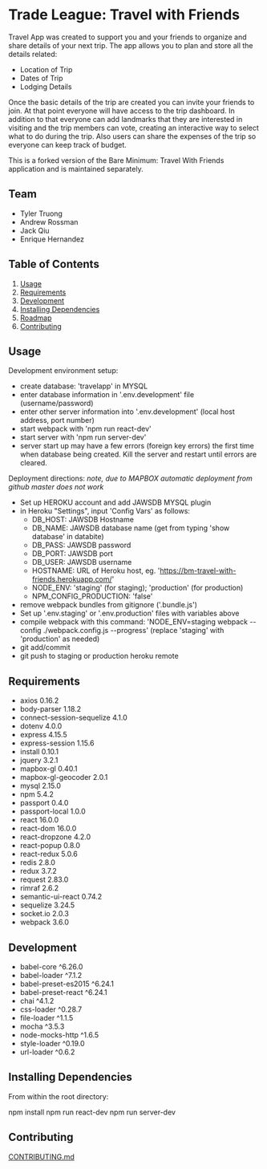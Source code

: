 

# Trade League: Travel with Friends

Travel App was created to support you and your friends to organize and share details of your next trip. The app allows you to plan and store all the details related:
 - Location of Trip
 - Dates of Trip
 - Lodging Details

Once the basic details of the trip are created you can invite your friends to join. At that point everyone will have access to the trip dashboard. In addition to that everyone can add landmarks that they are interested in visiting and the trip members can vote, creating an interactive way to select what to do during the trip. Also users can share the expenses of the trip so everyone can keep track of budget. 

This is a forked version of the Bare Minimum: Travel With Friends application and is maintained separately.

## Team

  - Tyler Truong
  - Andrew Rossman
  - Jack Qiu
  - Enrique Hernandez

## Table of Contents

1. [Usage](#Usage)
2. [Requirements](#requirements)
3. [Development](#development)
4. [Installing Dependencies](#installing-dependencies)
5. [Roadmap](#roadmap)
6. [Contributing](#contributing)

## Usage

Development environment setup:
 - create database: 'travelapp' in MYSQL
 - enter database information in '.env.development' file (username/password)
 - enter other server information into '.env.development' (local host address, port number)
 - start webpack with 'npm run react-dev'
 - start server with 'npm run server-dev'
 - server start up may have a few errors (foreign key errors) the first time when database being created. Kill the server and restart until errors are cleared.

Deployment directions:
*note, due to MAPBOX automatic deployment from github master does not work*

 - Set up HEROKU account and add JAWSDB MYSQL plugin
 - in Heroku "Settings", input 'Config Vars' as follows:
	- DB_HOST: JAWSDB Hostname
	- DB_NAME: JAWSDB database name (get from typing 'show database' in databite)
	- DB_PASS: JAWSDB password
	- DB_PORT: JAWSDB port
	- DB_USER: JAWSDB username
	- HOSTNAME: URL of Heroku host, eg. 'https://bm-travel-with-friends.herokuapp.com/'
	- NODE_ENV: 'staging' (for staging); 'production' (for production)
	- NPM_CONFIG_PRODUCTION: 'false'
 - remove webpack bundles from gitignore ('.bundle.js')
 - Set up '.env.staging' or '.env.production' files with variables above 
 - compile webpack with this command: 'NODE_ENV=staging webpack --config ./webpack.config.js --progress' (replace 'staging' with 'production' as needed)
 - git add/commit
 - git push to staging or production heroku remote

## Requirements

- axios  0.16.2
- body-parser  1.18.2
- connect-session-sequelize  4.1.0
- dotenv  4.0.0
- express  4.15.5
- express-session  1.15.6
- install  0.10.1
- jquery  3.2.1
- mapbox-gl  0.40.1
- mapbox-gl-geocoder  2.0.1
- mysql  2.15.0
- npm  5.4.2
- passport  0.4.0
- passport-local  1.0.0
- react  16.0.0
- react-dom  16.0.0
- react-dropzone  4.2.0
- react-popup  0.8.0
- react-redux  5.0.6
- redis  2.8.0
- redux  3.7.2
- request  2.83.0
- rimraf  2.6.2
- semantic-ui-react  0.74.2
- sequelize  3.24.5
- socket.io  2.0.3
- webpack  3.6.0

## Development

- babel-core ^6.26.0
- babel-loader ^7.1.2
- babel-preset-es2015 ^6.24.1 
- babel-preset-react ^6.24.1 
- chai ^4.1.2 
- css-loader ^0.28.7
- file-loader ^1.1.5
- mocha ^3.5.3
- node-mocks-http ^1.6.5
- style-loader ^0.19.0 
- url-loader ^0.6.2 

## Installing Dependencies

From within the root directory:

npm install
npm run react-dev
npm run server-dev

## Contributing

[CONTRIBUTING.md](CONTRIBUTING.md)